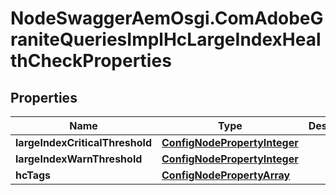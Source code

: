 # NodeSwaggerAemOsgi.ComAdobeGraniteQueriesImplHcLargeIndexHealthCheckProperties

## Properties
Name | Type | Description | Notes
------------ | ------------- | ------------- | -------------
**largeIndexCriticalThreshold** | [**ConfigNodePropertyInteger**](ConfigNodePropertyInteger.md) |  | [optional] 
**largeIndexWarnThreshold** | [**ConfigNodePropertyInteger**](ConfigNodePropertyInteger.md) |  | [optional] 
**hcTags** | [**ConfigNodePropertyArray**](ConfigNodePropertyArray.md) |  | [optional] 


